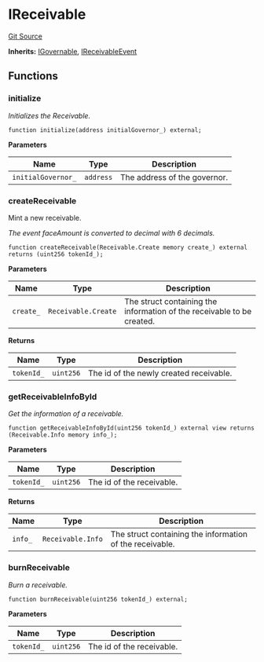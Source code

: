 # IReceivable

[Git Source](https://github.com/isle-labs/isle-contract/blob/69690fa7f99cb787956fc4bb0d751a45fe8f3519/contracts/interfaces/IReceivable.sol)

**Inherits:** [IGovernable](/docs/reference/interfaces/IGovernable.md),
[IReceivableEvent](/docs/reference/interfaces/IReceivableEvent.md)

## Functions

### initialize

_Initializes the Receivable._

```solidity
function initialize(address initialGovernor_) external;
```

**Parameters**

| Name               | Type      | Description                  |
| ------------------ | --------- | ---------------------------- |
| `initialGovernor_` | `address` | The address of the governor. |

### createReceivable

Mint a new receivable.

_The event faceAmount is converted to decimal with 6 decimals._

```solidity
function createReceivable(Receivable.Create memory create_) external returns (uint256 tokenId_);
```

**Parameters**

| Name      | Type                | Description                                                            |
| --------- | ------------------- | ---------------------------------------------------------------------- |
| `create_` | `Receivable.Create` | The struct containing the information of the receivable to be created. |

**Returns**

| Name       | Type      | Description                             |
| ---------- | --------- | --------------------------------------- |
| `tokenId_` | `uint256` | The id of the newly created receivable. |

### getReceivableInfoById

_Get the information of a receivable._

```solidity
function getReceivableInfoById(uint256 tokenId_) external view returns (Receivable.Info memory info_);
```

**Parameters**

| Name       | Type      | Description               |
| ---------- | --------- | ------------------------- |
| `tokenId_` | `uint256` | The id of the receivable. |

**Returns**

| Name    | Type              | Description                                              |
| ------- | ----------------- | -------------------------------------------------------- |
| `info_` | `Receivable.Info` | The struct containing the information of the receivable. |

### burnReceivable

_Burn a receivable._

```solidity
function burnReceivable(uint256 tokenId_) external;
```

**Parameters**

| Name       | Type      | Description               |
| ---------- | --------- | ------------------------- |
| `tokenId_` | `uint256` | The id of the receivable. |
